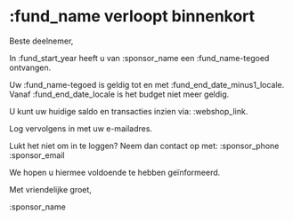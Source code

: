 # :fund_name verloopt binnenkort

Beste deelnemer,

In :fund_start_year heeft u van :sponsor_name een :fund_name-tegoed ontvangen.
&nbsp;  

Uw :fund_name-tegoed is geldig tot en met :fund_end_date_minus1_locale. Vanaf :fund_end_date_locale is het budget niet meer geldig.
&nbsp;  

U kunt uw huidige saldo en transacties inzien via: :webshop_link.
&nbsp;  

Log vervolgens in met uw e-mailadres.
&nbsp;  

Lukt het niet om in te loggen? Neem dan contact op met:
:sponsor_phone  
:sponsor_email

We hopen u hiermee voldoende te hebben geïnformeerd.
&nbsp;  

Met vriendelijke groet,

:sponsor_name
